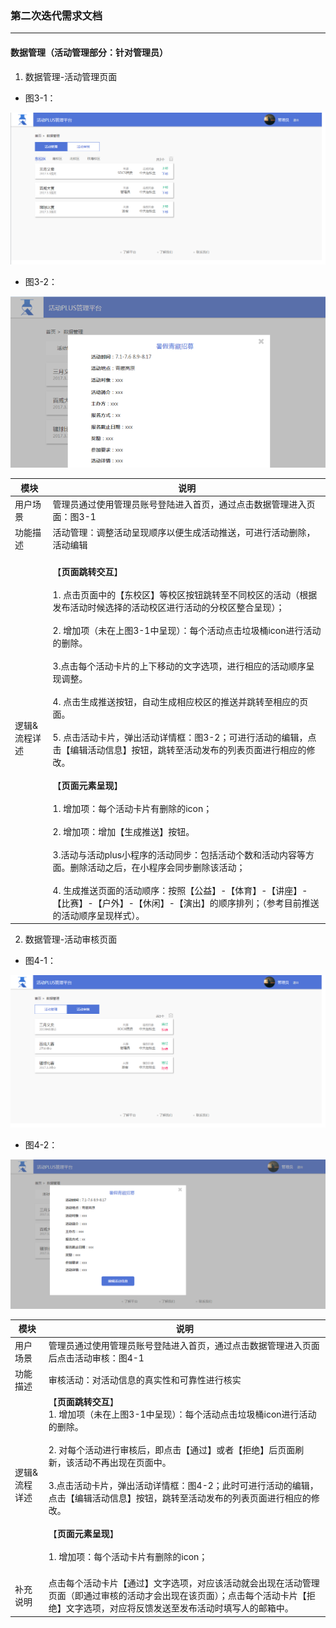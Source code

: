 ### 第二次迭代需求文档 ###

---

#### 数据管理（活动管理部分：针对管理员） ####
1. 数据管理-活动管理页面
  
-  图3-1：

![image](https://github.com/SYSU-ActivityPlusPC/document/blob/master/picture/iteration2_3-1.png)

  
-  图3-2：

![image](https://github.com/SYSU-ActivityPlusPC/document/blob/master/picture/iteration2_3-2.png)


模块 | 说明
---|---
用户场景 | 管理员通过使用管理员账号登陆进入首页，通过点击数据管理进入页面：图3-1
功能描述 | 活动管理：调整活动呈现顺序以便生成活动推送，可进行活动删除，活动编辑
逻辑&流程详述 | <br>【**页面跳转交互**】</br><br>1. 点击页面中的【东校区】等校区按钮跳转至不同校区的活动（根据发布活动时候选择的活动校区进行活动的分校区整合呈现）；</br><br>2. 增加项（未在上图3-1中呈现）：每个活动点击垃圾桶icon进行活动的删除。</br><br>3.点击每个活动卡片的上下移动的文字选项，进行相应的活动顺序呈现调整。</br><br>4. 点击生成推送按钮，自动生成相应校区的推送并跳转至相应的页面。</br><br>5. 点击活动卡片，弹出活动详情框：图3-2；可进行活动的编辑，点击【编辑活动信息】按钮，跳转至活动发布的列表页面进行相应的修改。</br><br>【**页面元素呈现**】</br><br>1. 增加项：每个活动卡片有删除的icon；</br><br>2. 增加项：增加【生成推送】按钮。</br><br>3.活动与活动plus小程序的活动同步：包括活动个数和活动内容等方面。删除活动之后，在小程序会同步删除该活动；</br><br>4. 生成推送页面的活动顺序：按照【公益】-【体育】-【讲座】-【比赛】-【户外】-【休闲】-【演出】的顺序排列；（参考目前推送的活动顺序呈现样式）。</br>

2. 数据管理-活动审核页面
  
-  图4-1：

![image](https://github.com/SYSU-ActivityPlusPC/document/blob/master/picture/iteration2_4-1.png)

  
-  图4-2：

![image](https://github.com/SYSU-ActivityPlusPC/document/blob/master/picture/iteration2_4-2.png)


模块 | 说明
---|---
用户场景 | 管理员通过使用管理员账号登陆进入首页，通过点击数据管理进入页面后点击活动审核：图4-1
功能描述 | 审核活动：对活动信息的真实性和可靠性进行核实
逻辑&流程详述 | 【**页面跳转交互**】<br>1. 增加项（未在上图3-1中呈现）：每个活动点击垃圾桶icon进行活动的删除。</br><br>2. 对每个活动进行审核后，即点击【通过】或者【拒绝】后页面刷新，该活动不再出现在页面中。</br><br>3.点击活动卡片，弹出活动详情框：图4-2；此时可进行活动的编辑，点击【编辑活动信息】按钮，跳转至活动发布的列表页面进行相应的修改。</br><br>【**页面元素呈现**】</br><br>1. 增加项：每个活动卡片有删除的icon；</br><br>
补充说明 | 点击每个活动卡片【通过】文字选项，对应该活动就会出现在活动管理页面（即通过审核的活动才会出现在该页面）；点击每个活动卡片【拒绝】文字选项，对应将反馈发送至发布活动时填写人的邮箱中。
